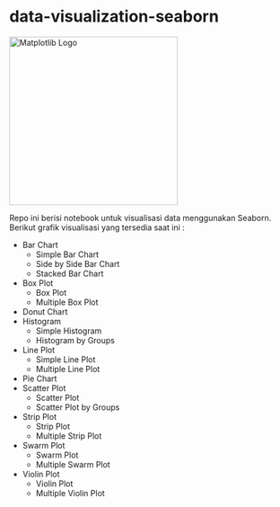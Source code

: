 # data-visualization-seaborn

<img src="https://seaborn.pydata.org/_images/logo-wide-lightbg.svg" width=300 alt="Matplotlib Logo">

Repo ini berisi notebook untuk visualisasi data menggunakan Seaborn. <br>
Berikut grafik visualisasi yang tersedia saat ini : 
* Bar Chart
  - Simple Bar Chart
  - Side by Side Bar Chart
  - Stacked Bar Chart
* Box Plot
  - Box Plot
  - Multiple Box Plot
* Donut Chart 
* Histogram
  - Simple Histogram
  - Histogram by Groups
* Line Plot
  - Simple Line Plot
  - Multiple Line Plot
* Pie Chart
* Scatter Plot
  - Scatter Plot
  - Scatter Plot by Groups
* Strip Plot
  - Strip Plot
  - Multiple Strip Plot
* Swarm Plot
  - Swarm Plot
  - Multiple Swarm Plot
* Violin Plot
  - Violin Plot
  - Multiple Violin Plot
